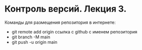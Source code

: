 # Контроль версий. Лекция 3.

Команды для размещения репозитория в интернете:
- git remote add origin ссылка с github с именем репозитория
- git branch -M main
- git push -u origin main